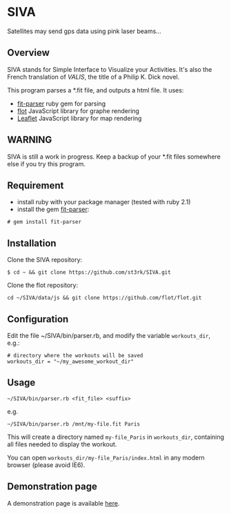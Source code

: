 # SIVA

Satellites may send gps data using pink laser beams...

## Overview

SIVA stands for Simple Interface to Visualize your Activities. It's also the French translation of *VALIS*, the title of a Philip K. Dick novel.

This program parses a *.fit file, and outputs a html file. It uses:

* [fit-parser](https://github.com/tjwallace/fit) ruby gem for parsing
* [flot](https://github.com/flot/flot) JavaScript library for graphe rendering
* [Leaflet](https://github.com/Leaflet/Leaflet) JavaScript library for map rendering

## WARNING

SIVA is still a work in progress. Keep a backup of your *.fit files somewhere else if you try this program.

## Requirement

* install ruby with your package manager (tested with ruby 2.1)
* install the gem [fit-parser](https://rubygems.org/gems/fit-parser):
```
# gem install fit-parser
```

## Installation

Clone the SIVA repository:
```
$ cd ~ && git clone https://github.com/st3rk/SIVA.git
```

Clone the flot repository:
```
cd ~/SIVA/data/js && git clone https://github.com/flot/flot.git
```

## Configuration

Edit the file ~/SIVA/bin/parser.rb, and modify the variable `workouts_dir`, e.g.:
```
# directory where the workouts will be saved
workouts_dir = "~/my_awesome_workout_dir"
```

## Usage

```
~/SIVA/bin/parser.rb <fit_file> <suffix>
```

e.g.
```
~/SIVA/bin/parser.rb /mnt/my-file.fit Paris
```

This will create a directory named `my-file_Paris` in `workouts_dir`, containing all files needed to display the workout.

You can open `workouts_dir/my-file_Paris/index.html` in any modern browser (please avoid IE6).

## Demonstration page

A demonstration page is available [here](http://demo-siva.st3rk.fr/demo-workout/).
